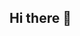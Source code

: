 ## Hi there 👋

<!--
**StefBliz/StefBliz** is a ✨ _special_ ✨ repository because its `README.md` (this file) appears on your GitHub profile.

Here are some ideas to get you started:

- 🔭 I’m student
- 🌱 I’m currently learning phisics:))
- 💬 Ask me about everything
-->

